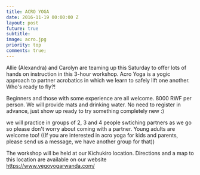 ```yaml
---
title: ACRO YOGA
date: 2016-11-19 00:00:00 Z
layout: post
future: true
subtitle: 
image: acro.jpg
priority: top
comments: true;
---
```


Allie (Alexandra) and Carolyn are teaming up this Saturday to offer lots of hands on instruction in this 3-hour workshop. Acro Yoga is a yogic approach to partner acrobatics in which we learn to safely lift one another. Who's ready to fly?!

Beginners and those with some experience are all welcome. 8000 RWF per person. We will provide mats and drinking water. No need to register in advance, just show up ready to try something completely new :)

we will practice in groups of 2, 3 and 4 people swtiching partners as we go so please don't worry about coming with a partner. Young adults are welcome too! ((If you are interested in acro yoga for kids and parents, please send us a message, we have another group for that))

The workshop will be held at our Kichukiro location. Directions and a map to this location are available on our website https://www.yegoyogarwanda.com/
